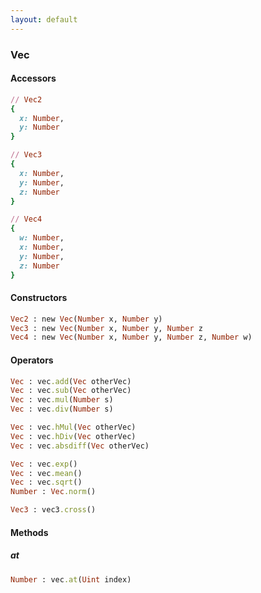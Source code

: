 ```yaml
---
layout: default
---
```


###  Vec

####  Accessors
``` ruby
// Vec2
{
  x: Number,
  y: Number
}

// Vec3
{
  x: Number,
  y: Number,
  z: Number
}

// Vec4
{
  w: Number,
  x: Number,
  y: Number,
  z: Number
}
```

<a name="constructors"></a>

####  Constructors
``` ruby
Vec2 : new Vec(Number x, Number y)
Vec3 : new Vec(Number x, Number y, Number z
Vec4 : new Vec(Number x, Number y, Number z, Number w)
```

<a name="operators"></a>

####  Operators
``` ruby
Vec : vec.add(Vec otherVec)
Vec : vec.sub(Vec otherVec)
Vec : vec.mul(Number s)
Vec : vec.div(Number s)

Vec : vec.hMul(Vec otherVec)
Vec : vec.hDiv(Vec otherVec)
Vec : vec.absdiff(Vec otherVec)

Vec : vec.exp()
Vec : vec.mean()
Vec : vec.sqrt()
Number : Vec.norm()

Vec3 : vec3.cross()
```

####  Methods

<a name="at"></a>

#####  at
``` ruby
Number : vec.at(Uint index)
```